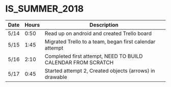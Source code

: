 # IS_SUMMER_2018
| Date	| Hours	| Description							|
|-------|-------|---------------------------------------------------------------|
| 5/14	| 0:50	| Read up on android and created Trello board			|
| 5/15	| 1:45	| Migrated Trello to a team, began first calendar attempt	|
| 5/16	| 2:10	| Completed first attempt, NEED TO BUILD CALENDAR FROM SCRATCH	|
| 5/17	| 0:45	| Started attempt 2, Created objects (arrows) in drawable |